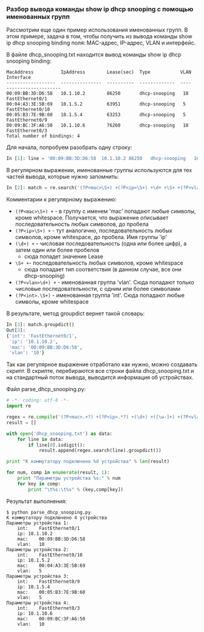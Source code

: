 ### Разбор вывода команды show ip dhcp snooping с помощью именованных групп

Рассмотрим еще один пример использования именованных групп.
В этом примере, задача в том, чтобы получить из вывода команды show ip dhcp snooping binding
поля: MAC-адрес, IP-адрес, VLAN и интерфейс.


В файле dhcp_snooping.txt находится вывод команды show ip dhcp snooping binding: 
```
MacAddress          IpAddress        Lease(sec)  Type           VLAN  Interface
------------------  ---------------  ----------  -------------  ----  --------------------
00:09:BB:3D:D6:58   10.1.10.2        86250       dhcp-snooping   10    FastEthernet0/1
00:04:A3:3E:5B:69   10.1.5.2         63951       dhcp-snooping   5     FastEthernet0/10
00:05:B3:7E:9B:60   10.1.5.4         63253       dhcp-snooping   5     FastEthernet0/9
00:09:BC:3F:A6:50   10.1.10.6        76260       dhcp-snooping   10    FastEthernet0/3
Total number of bindings: 4
```


Для начала, попробуем разобрать одну строку:
```python
In [1]: line = '00:09:BB:3D:D6:58  10.1.10.2 86250   dhcp-snooping   10  FastEthernet0/1'
```

В регулярном выражении, именованные группы используются для тех частей вывода, которые нужно запомнить:

```python
In [2]: match = re.search('(?P<mac>\S+) +(?P<ip>\S+) +\d+ +\S+ +(?P<vlan>\d+) +(?P<port>\S+)', line)
```

Комментарии к регулярному выражению:

* `(?P<mac>\S+) +` - в группу с именем 'mac' попадают любые символы, кроме whitespace. Получается, что выражение описывает последовательность любых символов, до пробела
* `(?P<ip>\S+) +` - тут аналогично, последовательность любых символов, кроме whitespace, до пробела. Имя группы 'ip'
* `(\d+) +` - числовая последовательность \(одна или более цифр\), а затем один или более пробелов
  * сюда попадет значение Lease
* `\S+ +`- последовательность любых символов, кроме whitespace
  * сюда попадает тип соответствия \(в данном случае, все они dhcp-snooping\)
* `(?P<vlan>\d+) +` - именованная группа 'vlan'. Сюда попадают только числовые последовательности, с одним или более символами
* `(?P<int>.\S+)` - именованная группа 'int'. Сюда попадают любые символы, кроме whitespace

В результате, метод groupdict вернет такой словарь:
```python
In [3]: match.groupdict()
Out[3]: 
{'int': 'FastEthernet0/1',
 'ip': '10.1.10.2',
 'mac': '00:09:BB:3D:D6:58',
 'vlan': '10'}
```

Так как регулярное выражение отработало как нужно, можно создавать скрипт.
В скрипте, перебираются все строки файла dhcp_snooping.txt и на стандартный поток вывода, выводится информация об устройствах.

Файл parse_dhcp_snooping.py:
```python
# -*- coding: utf-8 -*-
import re

regex = re.compile('(?P<mac>.+?) +(?P<ip>.*?) +(\d+) +([\w-]+) +(?P<vlan>\d+) +(?P<int>.*$)')
result = []

with open('dhcp_snooping.txt') as data:
    for line in data:
        if line[0].isdigit():
            result.append(regex.search(line).groupdict())

print "К коммутатору подключено %d устройства" % len(result)

for num, comp in enumerate(result, 1):
    print "Параметры устройства %s:" % num
    for key in comp:
        print "\t%s:\t%s" % (key,comp[key])
```

Результат выполнения:
```
$ python parse_dhcp_snooping.py
К коммутатору подключено 4 устройства
Параметры устройства 1:
	int:	FastEthernet0/1
	ip:	10.1.10.2
	mac:	00:09:BB:3D:D6:58
	vlan:	10
Параметры устройства 2:
	int:	FastEthernet0/10
	ip:	10.1.5.2
	mac:	00:04:A3:3E:5B:69
	vlan:	5
Параметры устройства 3:
	int:	FastEthernet0/9
	ip:	10.1.5.4
	mac:	00:05:B3:7E:9B:60
	vlan:	5
Параметры устройства 4:
	int:	FastEthernet0/3
	ip:	10.1.10.6
	mac:	00:09:BC:3F:A6:50
	vlan:	10
```

